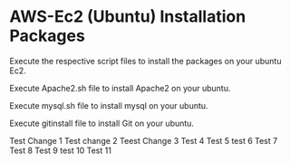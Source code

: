 # AWS-Ec2 (Ubuntu) Installation Packages
Execute the respective script files to install the packages on your ubuntu Ec2.



Execute Apache2.sh file to install Apache2 on your ubuntu.


Execute mysql.sh file to install mysql on your ubuntu.


Execute gitinstall file to install Git on your ubuntu.


Test Change 1
Test change 2
Teest Change 3
Test 4
Test 5
test 6
Test 7
Test 8
Test 9
test 10
Test 11
